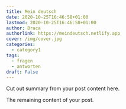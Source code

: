 ```yaml
---
title: Mein deutsch
date: 2020-10-25T16:46:58+01:00
lastmod: 2020-10-25T16:46:58+01:00
author: Braca
authorlink: https://meindeutsch.netlify.app
cover: /img/cover.jpg
categories:
  - category1
tags:
  - fragen
  - antworten
draft: False
---
```


Cut out summary from your post content here.

<!--more-->

The remaining content of your post.
